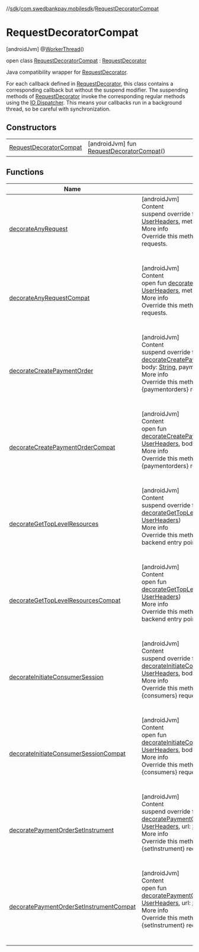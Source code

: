//[sdk](../../../index.md)/[com.swedbankpay.mobilesdk](../index.md)/[RequestDecoratorCompat](index.md)



# RequestDecoratorCompat  
 [androidJvm] @[WorkerThread](https://developer.android.com/reference/kotlin/androidx/annotation/WorkerThread.html)()  
  
open class [RequestDecoratorCompat](index.md) : [RequestDecorator](../-request-decorator/index.md)

Java compatibility wrapper for [RequestDecorator](../-request-decorator/index.md).



For each callback defined in [RequestDecorator](../-request-decorator/index.md), this class contains a corresponding callback but without the suspend modifier. The suspending methods of [RequestDecorator](../-request-decorator/index.md) invoke the corresponding regular methods using the [IO Dispatcher](https://kotlin.github.io/kotlinx.coroutines/kotlinx-coroutines-core/kotlinx.coroutines/-dispatchers/-i-o.html). This means your callbacks run in a background thread, so be careful with synchronization.

   


## Constructors  
  
| | |
|---|---|
| <a name="com.swedbankpay.mobilesdk/RequestDecoratorCompat/RequestDecoratorCompat/#/PointingToDeclaration/"></a>[RequestDecoratorCompat](-request-decorator-compat.md)| <a name="com.swedbankpay.mobilesdk/RequestDecoratorCompat/RequestDecoratorCompat/#/PointingToDeclaration/"></a> [androidJvm] fun [RequestDecoratorCompat](-request-decorator-compat.md)()   <br>|


## Functions  
  
|  Name |  Summary | 
|---|---|
| <a name="com.swedbankpay.mobilesdk/RequestDecoratorCompat/decorateAnyRequest/#com.swedbankpay.mobilesdk.UserHeaders#kotlin.String#kotlin.String#kotlin.String?/PointingToDeclaration/"></a>[decorateAnyRequest](decorate-any-request.md)| <a name="com.swedbankpay.mobilesdk/RequestDecoratorCompat/decorateAnyRequest/#com.swedbankpay.mobilesdk.UserHeaders#kotlin.String#kotlin.String#kotlin.String?/PointingToDeclaration/"></a>[androidJvm]  <br>Content  <br>suspend override fun [decorateAnyRequest](decorate-any-request.md)(userHeaders: [UserHeaders](../-user-headers/index.md), method: [String](https://kotlinlang.org/api/latest/jvm/stdlib/kotlin/-string/index.html), url: [String](https://kotlinlang.org/api/latest/jvm/stdlib/kotlin/-string/index.html), body: [String](https://kotlinlang.org/api/latest/jvm/stdlib/kotlin/-string/index.html)?)  <br>More info  <br>Override this method to add custom headers to all backend requests.  <br><br><br>|
| <a name="com.swedbankpay.mobilesdk/RequestDecoratorCompat/decorateAnyRequestCompat/#com.swedbankpay.mobilesdk.UserHeaders#kotlin.String#kotlin.String#kotlin.String?/PointingToDeclaration/"></a>[decorateAnyRequestCompat](decorate-any-request-compat.md)| <a name="com.swedbankpay.mobilesdk/RequestDecoratorCompat/decorateAnyRequestCompat/#com.swedbankpay.mobilesdk.UserHeaders#kotlin.String#kotlin.String#kotlin.String?/PointingToDeclaration/"></a>[androidJvm]  <br>Content  <br>open fun [decorateAnyRequestCompat](decorate-any-request-compat.md)(userHeaders: [UserHeaders](../-user-headers/index.md), method: [String](https://kotlinlang.org/api/latest/jvm/stdlib/kotlin/-string/index.html), url: [String](https://kotlinlang.org/api/latest/jvm/stdlib/kotlin/-string/index.html), body: [String](https://kotlinlang.org/api/latest/jvm/stdlib/kotlin/-string/index.html)?)  <br>More info  <br>Override this method to add custom headers to all backend requests.  <br><br><br>|
| <a name="com.swedbankpay.mobilesdk/RequestDecoratorCompat/decorateCreatePaymentOrder/#com.swedbankpay.mobilesdk.UserHeaders#kotlin.String#com.swedbankpay.mobilesdk.PaymentOrder/PointingToDeclaration/"></a>[decorateCreatePaymentOrder](decorate-create-payment-order.md)| <a name="com.swedbankpay.mobilesdk/RequestDecoratorCompat/decorateCreatePaymentOrder/#com.swedbankpay.mobilesdk.UserHeaders#kotlin.String#com.swedbankpay.mobilesdk.PaymentOrder/PointingToDeclaration/"></a>[androidJvm]  <br>Content  <br>suspend override fun [decorateCreatePaymentOrder](decorate-create-payment-order.md)(userHeaders: [UserHeaders](../-user-headers/index.md), body: [String](https://kotlinlang.org/api/latest/jvm/stdlib/kotlin/-string/index.html), paymentOrder: [PaymentOrder](../-payment-order/index.md))  <br>More info  <br>Override this method to add custom headers to the POST {paymentorders} request.  <br><br><br>|
| <a name="com.swedbankpay.mobilesdk/RequestDecoratorCompat/decorateCreatePaymentOrderCompat/#com.swedbankpay.mobilesdk.UserHeaders#kotlin.String#com.swedbankpay.mobilesdk.PaymentOrder/PointingToDeclaration/"></a>[decorateCreatePaymentOrderCompat](decorate-create-payment-order-compat.md)| <a name="com.swedbankpay.mobilesdk/RequestDecoratorCompat/decorateCreatePaymentOrderCompat/#com.swedbankpay.mobilesdk.UserHeaders#kotlin.String#com.swedbankpay.mobilesdk.PaymentOrder/PointingToDeclaration/"></a>[androidJvm]  <br>Content  <br>open fun [decorateCreatePaymentOrderCompat](decorate-create-payment-order-compat.md)(userHeaders: [UserHeaders](../-user-headers/index.md), body: [String](https://kotlinlang.org/api/latest/jvm/stdlib/kotlin/-string/index.html), paymentOrder: [PaymentOrder](../-payment-order/index.md))  <br>More info  <br>Override this method to add custom headers to the POST {paymentorders} request.  <br><br><br>|
| <a name="com.swedbankpay.mobilesdk/RequestDecoratorCompat/decorateGetTopLevelResources/#com.swedbankpay.mobilesdk.UserHeaders/PointingToDeclaration/"></a>[decorateGetTopLevelResources](decorate-get-top-level-resources.md)| <a name="com.swedbankpay.mobilesdk/RequestDecoratorCompat/decorateGetTopLevelResources/#com.swedbankpay.mobilesdk.UserHeaders/PointingToDeclaration/"></a>[androidJvm]  <br>Content  <br>suspend override fun [decorateGetTopLevelResources](decorate-get-top-level-resources.md)(userHeaders: [UserHeaders](../-user-headers/index.md))  <br>More info  <br>Override this method to add custom headers to the backend entry point request.  <br><br><br>|
| <a name="com.swedbankpay.mobilesdk/RequestDecoratorCompat/decorateGetTopLevelResourcesCompat/#com.swedbankpay.mobilesdk.UserHeaders/PointingToDeclaration/"></a>[decorateGetTopLevelResourcesCompat](decorate-get-top-level-resources-compat.md)| <a name="com.swedbankpay.mobilesdk/RequestDecoratorCompat/decorateGetTopLevelResourcesCompat/#com.swedbankpay.mobilesdk.UserHeaders/PointingToDeclaration/"></a>[androidJvm]  <br>Content  <br>open fun [decorateGetTopLevelResourcesCompat](decorate-get-top-level-resources-compat.md)(userHeaders: [UserHeaders](../-user-headers/index.md))  <br>More info  <br>Override this method to add custom headers to the backend entry point request.  <br><br><br>|
| <a name="com.swedbankpay.mobilesdk/RequestDecoratorCompat/decorateInitiateConsumerSession/#com.swedbankpay.mobilesdk.UserHeaders#kotlin.String#com.swedbankpay.mobilesdk.Consumer/PointingToDeclaration/"></a>[decorateInitiateConsumerSession](decorate-initiate-consumer-session.md)| <a name="com.swedbankpay.mobilesdk/RequestDecoratorCompat/decorateInitiateConsumerSession/#com.swedbankpay.mobilesdk.UserHeaders#kotlin.String#com.swedbankpay.mobilesdk.Consumer/PointingToDeclaration/"></a>[androidJvm]  <br>Content  <br>suspend override fun [decorateInitiateConsumerSession](decorate-initiate-consumer-session.md)(userHeaders: [UserHeaders](../-user-headers/index.md), body: [String](https://kotlinlang.org/api/latest/jvm/stdlib/kotlin/-string/index.html), consumer: [Consumer](../-consumer/index.md))  <br>More info  <br>Override this method to add custom headers to the POST {consumers} request.  <br><br><br>|
| <a name="com.swedbankpay.mobilesdk/RequestDecoratorCompat/decorateInitiateConsumerSessionCompat/#com.swedbankpay.mobilesdk.UserHeaders#kotlin.String#com.swedbankpay.mobilesdk.Consumer/PointingToDeclaration/"></a>[decorateInitiateConsumerSessionCompat](decorate-initiate-consumer-session-compat.md)| <a name="com.swedbankpay.mobilesdk/RequestDecoratorCompat/decorateInitiateConsumerSessionCompat/#com.swedbankpay.mobilesdk.UserHeaders#kotlin.String#com.swedbankpay.mobilesdk.Consumer/PointingToDeclaration/"></a>[androidJvm]  <br>Content  <br>open fun [decorateInitiateConsumerSessionCompat](decorate-initiate-consumer-session-compat.md)(userHeaders: [UserHeaders](../-user-headers/index.md), body: [String](https://kotlinlang.org/api/latest/jvm/stdlib/kotlin/-string/index.html), consumer: [Consumer](../-consumer/index.md))  <br>More info  <br>Override this method to add custom headers to the POST {consumers} request.  <br><br><br>|
| <a name="com.swedbankpay.mobilesdk/RequestDecoratorCompat/decoratePaymentOrderSetInstrument/#com.swedbankpay.mobilesdk.UserHeaders#kotlin.String#kotlin.String#kotlin.String/PointingToDeclaration/"></a>[decoratePaymentOrderSetInstrument](decorate-payment-order-set-instrument.md)| <a name="com.swedbankpay.mobilesdk/RequestDecoratorCompat/decoratePaymentOrderSetInstrument/#com.swedbankpay.mobilesdk.UserHeaders#kotlin.String#kotlin.String#kotlin.String/PointingToDeclaration/"></a>[androidJvm]  <br>Content  <br>suspend override fun [decoratePaymentOrderSetInstrument](decorate-payment-order-set-instrument.md)(userHeaders: [UserHeaders](../-user-headers/index.md), url: [String](https://kotlinlang.org/api/latest/jvm/stdlib/kotlin/-string/index.html), body: [String](https://kotlinlang.org/api/latest/jvm/stdlib/kotlin/-string/index.html), instrument: [String](https://kotlinlang.org/api/latest/jvm/stdlib/kotlin/-string/index.html))  <br>More info  <br>Override this method to add custom headers to the PATCH {setInstrument} request of a payment order.  <br><br><br>|
| <a name="com.swedbankpay.mobilesdk/RequestDecoratorCompat/decoratePaymentOrderSetInstrumentCompat/#com.swedbankpay.mobilesdk.UserHeaders#kotlin.String#kotlin.String#kotlin.String/PointingToDeclaration/"></a>[decoratePaymentOrderSetInstrumentCompat](decorate-payment-order-set-instrument-compat.md)| <a name="com.swedbankpay.mobilesdk/RequestDecoratorCompat/decoratePaymentOrderSetInstrumentCompat/#com.swedbankpay.mobilesdk.UserHeaders#kotlin.String#kotlin.String#kotlin.String/PointingToDeclaration/"></a>[androidJvm]  <br>Content  <br>open fun [decoratePaymentOrderSetInstrumentCompat](decorate-payment-order-set-instrument-compat.md)(userHeaders: [UserHeaders](../-user-headers/index.md), url: [String](https://kotlinlang.org/api/latest/jvm/stdlib/kotlin/-string/index.html), body: [String](https://kotlinlang.org/api/latest/jvm/stdlib/kotlin/-string/index.html), instrument: [String](https://kotlinlang.org/api/latest/jvm/stdlib/kotlin/-string/index.html))  <br>More info  <br>Override this method to add custom headers to the PATCH {setInstrument} request of a payment order.  <br><br><br>|

